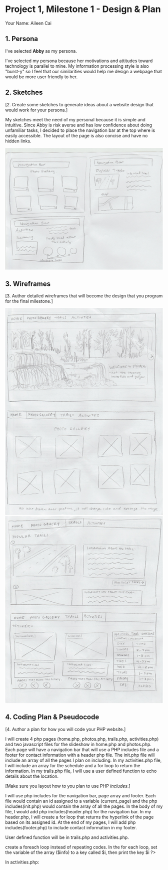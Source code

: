 # Project 1, Milestone 1 - Design & Plan

Your Name: Aileen Cai

## 1. Persona
I've selected **Abby** as my persona.

I've selected my persona because her motivations and attitudes toward technology is parallel to mine. My information processing style is also "burst-y" so I feel that our similarities would help me design a webpage that would be more user friendly to her.

## 2. Sketches

[2. Create some sketches to generate ideas about a website design that would work for your persona.]

My sketches meet the need of my personal because it is simple and intuitive. Since Abby is risk averse and has low confidence about doing unfamiliar tasks, I decided to place the navigation bar at the top where is easily accessible. The layout of the page is also concise and have no hidden links.

![](Scan.jpeg)

## 3. Wireframes

[3. Author detailed wireframes that will become the design that you program for the final milestone.]

![](Scan1.jpeg)
![](Scan2.jpeg)

## 4. Coding Plan & Pseudocode

[4. Author a plan for how you will code your PHP website.]

I will create 4 php pages (home.php, photos.php, trails.php, activities.php) and two javascript files for the slideshow in home.php and photos.php. Each page will have a navigation bar that will use a PHP includes file and a footer for contact information with a header php file. The init.php file will include an array of all the pages I plan on including. In my activities.php file, I will include an array for the schedule and a for loop to return the information. In my trails.php file, I will use a user defined function to echo details about the location.

[Make sure you layout how to you plan to use PHP *includes*.]

I will use php includes for the navigation bar, page array and footer. Each file would contain an id assigned to a variable (current_page) and the php includes(init.php) would contain the array of all the pages.
In the body of my file, I would add php includes(header.php) for the navigation bar. In my header.php, I will create a for loop that returns the hyperlink of the page based on its assigned id. At the end of my pages, I will add php includes(footer.php) to include contact information in my footer.


User defined function will be in trails.php and activities.php.

<?php
assign array of elements to a variable called $info
make a function called print_info with $an_info as a parameter.
echo a list element of $an_info
<body>
create a foreach loop instead of repeating codes.
In the for each loop, set the variable of the array ($info) to a key called $i, then print the key $i
</body>
?>

In activities.php:
<?php
assign array of elements (days) to a variable called $week
make a function called print_schedule with $day as a parameter/key.
inside the function, create an array with details of each day, assign the array to a variable called $time.
create a conditional that prints/echo the time to each corresponding day.
?>

